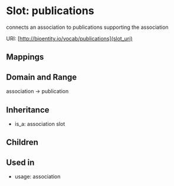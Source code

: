 # Slot: publications


connects an association to publications supporting the association

URI: [http://bioentity.io/vocab/publications](slot_uri)
## Mappings

## Domain and Range

association -> publication
## Inheritance

 *  is_a: association slot
## Children

## Used in

 *  usage: association

